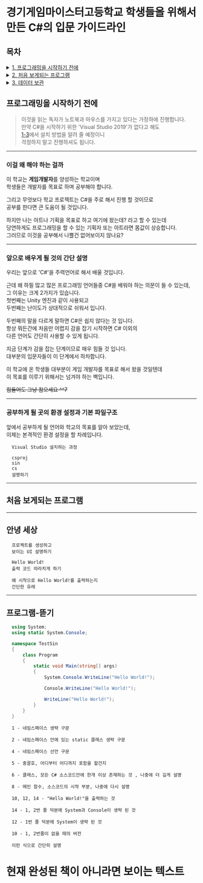 # 경기게임마이스터고등학교 학생들을 위해서 만든 C#의 입문 가이드라인

## 목차

<details>

<summary><a href="#프로그래밍을-시작하기-전에"> 1. 프로그래밍을 시작하기 전에 </a></summary>
<br>

- [1-1 이걸 왜 해야 하는 걸까](#이걸-왜-해야-하는-걸까)
- [1-2 앞으로 배우게 될 것의 간단 설명](#앞으로-배우게-될-것의-간단-설명)
- [1-3 공부하게 될 곳의 환경 설정과 기본 파일구조](#공부하게-될-곳의-환경-설정과-기본-파일구조)
  
</details>
<details>

<summary><a href="#처음-보게되는-프로그램"> 2. 처음 보게되는 프로그램 </a></summary>
<br>

- [2-1 Hello World!](#안녕-세상)
- [2-2 프로그램 뜯기](#프로그램-뜯기)
  
</details>
<details>

<summary><a href="#데이터-보관"> 3. 데이터 보관 </a></summary>
<br>

- [추가 예정](#추가_예정)
  
</details>

## 프로그래밍을 시작하기 전에

> 이것을 읽는 독자가 노트북과 마우스를 가지고 있다는 가정하에 진행합니다.  
> 만약 C#을 시작하기 위한 'Visual Studio 2019'가 없다고 해도  
> [1-3](#공부하게-될-곳의-환경-설정과-기본-파일구조)에서 설치 방법을 알려 줄 예정이니  
> 걱정하지 말고 진행하셔도 됩니다.  

- - -
### 이걸 왜 해야 하는 걸까

이 학교는 **게임개발자**를 양성하는 학교이며  
학생들은 개발자를 목표로 하며 공부해야 합니다.  

그리고 무엇보다 학교 프로젝트는 C#을 주로 해서 진행 할 것이므로  
공부를 한다면 큰 도움이 될 것입니다.

하지만 나는 아트나 기획을 목표로 하고 여기에 왔는데? 라고 할 수 있는데  
당연하게도 프로그래밍을 할 수 있는 기획자 또는 아트라면 몸값이 상승합니다.  
그러므로 이것을 공부해서 나쁠건 없어보이지 않나요?

- - -
### 앞으로 배우게 될 것의 간단 설명

우리는 앞으로 'C#'을 주력언어로 해서 배울 것입니다.  

근데 왜 하필 많고 많은 프로그래밍 언어들중 C#을 배워야 하는 의문이 들 수 있는데,  
그 이유는 크게 2가지가 있습니다.  
첫번째는 Unity 엔진과 같이 사용되고  
두번째는 난이도가 상대적으로 쉬워서 입니다.  
 
두번째의 말을 다르게 말하면 C#은 쉽지 않다는 것 입니다.  
항상 뭐든간에 처음만 어렵지 감을 잡기 시작하면 C# 이외의  
다른 언어도 간단히 사용할 수 있게 됩니다.  

지금 단계가 감을 잡는 단계이므로 매우 힘들 것 입니다.  
대부분의 입문자들이 이 단계에서 하차합니다.  

이 학교에 온 학생들 대부분이 게임 개발자를 목표로 해서 왔을 것일텐데  
이 목표를 이루기 위해서는 넘겨야 하는 벽입니다.

~~힘들어도 그냥 참으세요 ^^7~~

- - -
### 공부하게 될 곳의 환경 설정과 기본 파일구조

앞에서 공부하게 될 언어와 학교의 목표를 알아 보았는데,  
이제는 본격적인 환경 설정을 할 차례입니다.  

```
  Visual Studio 설치하는 과정
```

```
  csproj
  sin
  cs
  설명하기
```

- - -
## 처음 보게되는 프로그램

- - -
## 안녕 세상

```
  프로젝트를 생성하고
  보이는 UI 설명하기
```

```
  Hello World! 
  출력 코드 따라치게 하기
```

```
  왜 시작으로 Hello World!를 출력하는지 
  간단한 유래 
```

- - -
## 프로그램-뜯기

```cs
  using System;
  using static System.Console;

  namespace TestSin
  {
      class Program
      {
          static void Main(string[] args)
          {
              System.Console.WriteLine("Hello World!");

              Console.WriteLine("Hello World!");

              WriteLine("Hello World!");
          }
      }
  }
```

```
  1 - 네임스페이스 생략 구문

  2 - 네임스페이스 안에 있는 static 클래스 생략 구문

  4 - 네임스페이스 선언 구문

  5 - 중괄호, 어디부터 어디까지 포함을 할건지

  6 - 클래스, 모든 C# 소스코드안에 한개 이상 존재하는 것 , 나중에 더 깊게 설명

  8 - 메인 함수, 소스코드의 시작 부분, 나중에 다시 설명

  10, 12, 14 - "Hello World!"을 출력하는 것

  14 - 1, 2번 줄 덕분에 System과 Console이 생략 된 것

  12 - 1번 줄 덕분에 System이 생략 된 것

  10 - 1, 2번줄이 없을 때의 버전
  
  이런 식으로 간단히 설명
```





# 현재 완성된 책이 아니라면 보이는 텍스트
